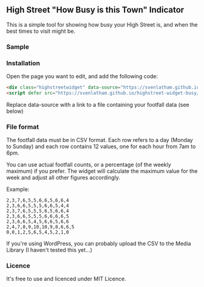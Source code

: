 ## High Street "How Busy is this Town" Indicator

This is a simple tool for showing how busy your High Street is, and when the best times to visit might be.

### Sample

<div class="highstreetwidget" data-source="https://svenlatham.github.io/highstreet-widget-busy/sample.csv"></div>
<script defer src="https://svenlatham.github.io/highstreet-widget-busy/widget.js"></script>

### Installation

Open the page you want to edit, and add the following code:

```markdown
<div class="highstreetwidget" data-source="https://svenlatham.github.io/highstreet-widget-busy/sample.csv"></div>
<script defer src="https://svenlatham.github.io/highstreet-widget-busy/widget.js"></script>
```

Replace data-source with a link to a file containing your footfall data (see below)

### File format

The footfall data must be in CSV format. Each row refers to a day (Monday to Sunday) and each row contains 12 values, one for each hour from 7am to 6pm.

You can use actual footfall counts, or a percentage (of the weekly maximum) if you prefer. The widget will calculate the maximum value for the week and adjust all other figures accordingly.

Example:
```
2,3,7,6,5,5,6,6,5,6,6,4
2,3,6,6,5,5,5,6,6,5,4,4
2,3,7,6,5,5,5,6,5,6,6,4
2,3,6,6,5,5,5,6,6,6,6,5
2,3,6,6,5,4,5,6,6,5,6,6
2,4,7,8,9,10,10,9,8,6,6,5
0,0,1,2,5,6,5,4,5,2,1,0
```

If you're using WordPress, you can probably upload the CSV to the Media Library (I haven't tested this yet...)

### Licence

It's free to use and licenced under MIT Licence.